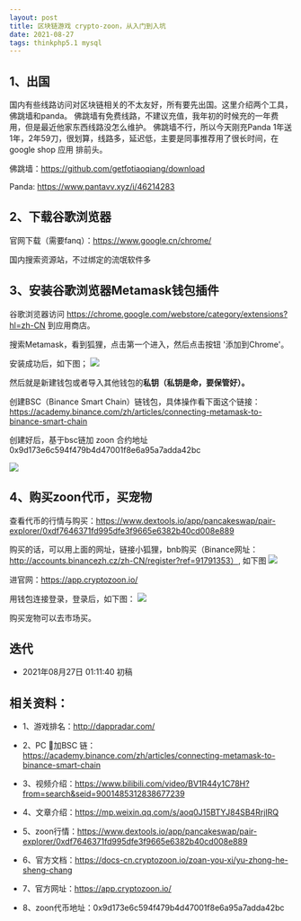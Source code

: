 ```yaml
---
layout: post
title: 区块链游戏 crypto-zoon，从入门到入坑
date: 2021-08-27
tags: thinkphp5.1 mysql
---
```


## 1、出国

国内有些线路访问对区块链相关的不太友好，所有要先出国。这里介绍两个工具，佛跳墙和panda。
佛跳墙有免费线路，不建议充值，我年初的时候充的一年费用，但是最近他家东西线路没怎么维护。
佛跳墙不行，所以今天刚充Panda 1年送1年，2年59刀，很划算，线路多，延迟低，主要是同事推荐用了很长时间，在google shop 应用
排前头。

佛跳墙：https://github.com/getfotiaoqiang/download

Panda: https://www.pantavv.xyz/i/46214283


## 2、下载谷歌浏览器

官网下载（需要fanq）：https://www.google.cn/chrome/

国内搜索资源站，不过绑定的流氓软件多


## 3、安装谷歌浏览器Metamask钱包插件

谷歌浏览器访问 https://chrome.google.com/webstore/category/extensions?hl=zh-CN 到应用商店。

搜索Metamask，看到狐狸，点击第一个进入，然后点击按钮 '添加到Chrome'。

安装成功后，如下图；
![](http://img.zzhpeng.cn/FlL0LgTjt2miSjMcqfVaFaSJAVOx)

然后就是新建钱包或者导入其他钱包的**私钥（私钥是命，要保管好）。**

创建BSC（Binance Smart Chain）链钱包，具体操作看下面这个链接：
https://academy.binance.com/zh/articles/connecting-metamask-to-binance-smart-chain

创建好后，基于bsc链加 zoon 合约地址 0x9d173e6c594f479b4d47001f8e6a95a7adda42bc

![](http://img.zzhpeng.cn/FhttIQe6deo38nATVqv-5H-JgxhM)

## 4、购买zoon代币，买宠物

查看代币的行情与购买：https://www.dextools.io/app/pancakeswap/pair-explorer/0xdf7646371fd995dfe3f9665e6382b40cd008e889

购买的话，可以用上面的网址，链接小狐狸，bnb购买（Binance网址：http://accounts.binancezh.cz/zh-CN/register?ref=91791353）, 如下图
![](http://img.zzhpeng.cn/FlcwLZQ4h8cQWmj2Ad3ZdeZ-O8Ig)

进官网：https://app.cryptozoon.io/

用钱包连接登录，登录后，如下图：
![](http://img.zzhpeng.cn/Fla79qXsoq5-9J6QD_SMZTsPrs2D)


购买宠物可以去市场买。

## 迭代
* 2021年08月27日 01:11:40 初稿

## 相关资料：

* 1、游戏排名：http://dappradar.com/

* 2、PC 🦊加BSC 链： https://academy.binance.com/zh/articles/connecting-metamask-to-binance-smart-chain

* 3、视频介绍：https://www.bilibili.com/video/BV1R44y1C78H?from=search&seid=9001485312838677239

* 4、文章介绍：https://mp.weixin.qq.com/s/aoq0J15BTYJ84SB4RrjIRQ

* 5、zoon行情：https://www.dextools.io/app/pancakeswap/pair-explorer/0xdf7646371fd995dfe3f9665e6382b40cd008e889

* 6、官方文档：https://docs-cn.cryptozoon.io/zoan-you-xi/yu-zhong-he-sheng-chang

* 7、官方网址：https://app.cryptozoon.io/

* 8、zoon代币地址：0x9d173e6c594f479b4d47001f8e6a95a7adda42bc